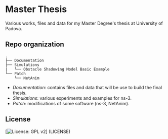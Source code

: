 # Master Thesis
Various works, files and data for my Master Degree's thesis at University of Padova.

## Repo organization
```
.
├── Documentation
├── Simulations
|   └── Obstacle Shadowing Model Basic Example
└── Patch
    └── NetAnim
```
* _Documentation_: contains files and data that will be use to build the final thesis.
* _Simulations_: various experiments and examples for ns-3.
* _Patch_: modifications of some software (ns-3, NetAnim).


## License
[![License: GPL v2](https://img.shields.io/badge/License-GPL%20v2-blue.svg)] (LICENSE)
